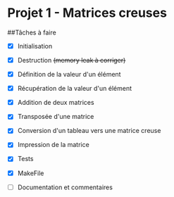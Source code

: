 # Projet 1 - Matrices creuses

##Tâches à faire

- [x] Initialisation
- [x] Destruction ~~(memory leak à corriger)~~
- [x] Définition de la valeur d'un élément
- [x] Récupération de la valeur d'un élément
- [x] Addition de deux matrices
- [x] Transposée d'une matrice
- [x] Conversion d'un tableau vers une matrice creuse
- [x] Impression de la matrice

- [x] Tests
- [x] MakeFile
- [ ] Documentation et commentaires
